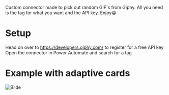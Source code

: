 Custom connector made to pick out random GIF's from Giphy. All you need is the tag for what you want and the API key. Enjoy😁

# Setup
Head on over to https://developers.giphy.com/ to register for a free API key
Open the connector in Power Automate and search for a tag


# Example with adaptive cards
![Bilde](./example/AdaptiveCard.gif)
